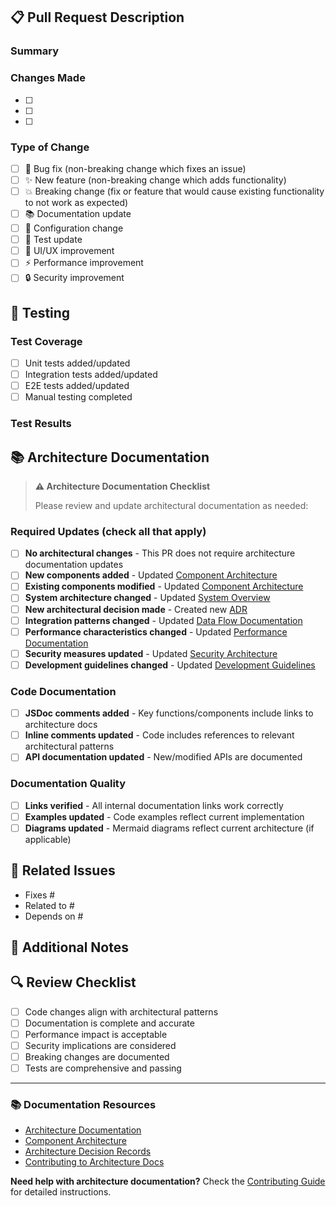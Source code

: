 ## 📋 Pull Request Description

### Summary
<!-- Provide a brief description of what this PR accomplishes -->

### Changes Made
<!-- List the main changes made in this PR -->
- [ ] 
- [ ] 
- [ ] 

### Type of Change
<!-- Mark the type of change this PR represents -->
- [ ] 🐛 Bug fix (non-breaking change which fixes an issue)
- [ ] ✨ New feature (non-breaking change which adds functionality)
- [ ] 💥 Breaking change (fix or feature that would cause existing functionality to not work as expected)
- [ ] 📚 Documentation update
- [ ] 🔧 Configuration change
- [ ] 🧪 Test update
- [ ] 🎨 UI/UX improvement
- [ ] ⚡ Performance improvement
- [ ] 🔒 Security improvement

## 🧪 Testing

### Test Coverage
- [ ] Unit tests added/updated
- [ ] Integration tests added/updated
- [ ] E2E tests added/updated
- [ ] Manual testing completed

### Test Results
<!-- Describe the testing performed and results -->

## 📚 Architecture Documentation

> **⚠️ Architecture Documentation Checklist**
> 
> Please review and update architectural documentation as needed:

### Required Updates (check all that apply)
- [ ] **No architectural changes** - This PR does not require architecture documentation updates
- [ ] **New components added** - Updated [Component Architecture](../docs/architecture/components.md)
- [ ] **Existing components modified** - Updated [Component Architecture](../docs/architecture/components.md)
- [ ] **System architecture changed** - Updated [System Overview](../docs/architecture/system-overview.md)
- [ ] **New architectural decision made** - Created new [ADR](../docs/architecture/adr/)
- [ ] **Integration patterns changed** - Updated [Data Flow Documentation](../docs/architecture/data-flow.md)
- [ ] **Performance characteristics changed** - Updated [Performance Documentation](../docs/architecture/performance.md)
- [ ] **Security measures updated** - Updated [Security Architecture](../docs/architecture/security.md)
- [ ] **Development guidelines changed** - Updated [Development Guidelines](../docs/architecture/development-guidelines.md)

### Code Documentation
- [ ] **JSDoc comments added** - Key functions/components include links to architecture docs
- [ ] **Inline comments updated** - Code includes references to relevant architectural patterns
- [ ] **API documentation updated** - New/modified APIs are documented

### Documentation Quality
- [ ] **Links verified** - All internal documentation links work correctly
- [ ] **Examples updated** - Code examples reflect current implementation
- [ ] **Diagrams updated** - Mermaid diagrams reflect current architecture (if applicable)

## 🔗 Related Issues

<!-- Link to related issues, discussions, or previous PRs -->
- Fixes #
- Related to #
- Depends on #

## 📝 Additional Notes

<!-- Any additional information that reviewers should know -->

## 🔍 Review Checklist

<!-- For reviewers -->
- [ ] Code changes align with architectural patterns
- [ ] Documentation is complete and accurate
- [ ] Performance impact is acceptable
- [ ] Security implications are considered
- [ ] Breaking changes are documented
- [ ] Tests are comprehensive and passing

---

### 📚 Documentation Resources

- [Architecture Documentation](../docs/architecture/)
- [Component Architecture](../docs/architecture/components.md)
- [Architecture Decision Records](../docs/architecture/adr/)
- [Contributing to Architecture Docs](../docs/architecture/CONTRIBUTING.md)

**Need help with architecture documentation?** Check the [Contributing Guide](../docs/architecture/CONTRIBUTING.md) for detailed instructions.